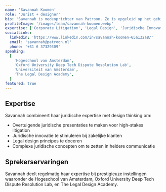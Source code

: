 ```yaml
---
name: 'Savannah Koomen'
role: 'Jurist + designer'
bio: 'Savannah is medeoprichter van Patroon. Ze is opgeleid op het gebied van corporate litigation. Ze voelt zich thuis in high stakes litigation omgevingen. Ze combineert recht en design om rechtbanken te overtuigen en juridische innovatie te stimuleren bij zakelijke klanten. Ze geeft les over legal design.'
profileImage: '/images/team/savannah-koomen.webp'
expertise: ['Corporate Litigation', 'Legal Design', 'Juridische Innovatie']
socialLinks:
  linkedin: 'https://www.linkedin.com/in/savannah-koomen-65a132a8/'
  email: 'savannah@patroon.nl'
  phone: '+31 6 37329309'
speaking:
  [
    'Hogeschool van Amsterdam',
    'Oxford University Deep Tech Dispute Resolution Lab',
    'Universiteit van Amsterdam',
    'The Legal Design Academy',
  ]
featured: true
---
```


## Expertise

Savannah combineert haar juridische expertise met design thinking om:

- Overtuigende juridische presentaties te maken voor high-stakes litigation
- Juridische innovatie te stimuleren bij zakelijke klanten
- Legal design principes te doceren
- Complexe juridische concepten om te zetten in heldere communicatie

## Sprekerservaringen

Savannah deelt regelmatig haar expertise bij prestigieuze instellingen waaronder de Hogeschool van Amsterdam, Oxford University Deep Tech Dispute Resolution Lab, en The Legal Design Academy.
